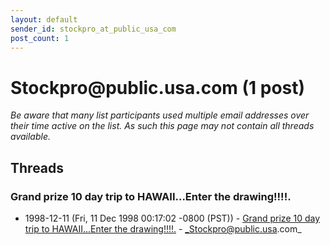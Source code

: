 ```yaml
---
layout: default
sender_id: stockpro_at_public_usa_com
post_count: 1
---
```


# Stockpro<span>@</span>public.usa.com (1 post)

_Be aware that many list participants used multiple email addresses over their time active on the list. As such this page may not contain all threads available._

## Threads

### Grand prize 10 day trip to HAWAII...Enter the drawing!!!!.
+ 1998-12-11 (Fri, 11 Dec 1998 00:17:02 -0800 (PST)) - [Grand prize 10 day trip to HAWAII...Enter the drawing!!!!.](/archive/1998/12/6f3a0c729131580626666cbcff1a27d350fc207cee6ff4e85558f16104326d28) - _Stockpro@public.usa.com_

